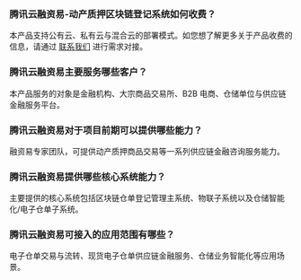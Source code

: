 ### 腾讯云融资易-动产质押区块链登记系统如何收费？
本产品支持公有云、私有云与混合云的部署模式。如您想了解更多关于产品收费的信息，请通过 [联系我们](https://cloud.tencent.com/act/event/connect-service) 进行需求对接。

### 腾讯云融资易主要服务哪些客户？
本产品服务的对象是金融机构、大宗商品交易所、B2B 电商、仓储单位与供应链金融服务平台。

### 腾讯云融资易对于项目前期可以提供哪些能力？
融资易专家团队，可提供动产质押商品交易等一系列供应链金融咨询服务能力。

### 腾讯云融资易提供哪些核心系统能力？
主要提供的核心系统包括区块链仓单登记管理主系统、物联子系统以及仓储智能化/电子仓单子系统。

### 腾讯云融资易可接入的应用范围有哪些？
电子仓单交易与流转、现货电子仓单供应链金融服务、仓储业务智能化等应用场景。

